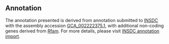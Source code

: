 

Annotation
----------

The annotation presented is derived from annotation submitted to
[INSDC](http://www.insdc.org) with the assembly accession
[GCA\_002222375.1](http://www.ebi.ac.uk/ena/data/view/GCA_002222375.1),
with additional non-coding genes derived from
[Rfam](http://rfam.xfam.org/). For more details, please visit [INSDC
annotation
import](http://ensemblgenomes.org/info/data/insdc_annotation).
